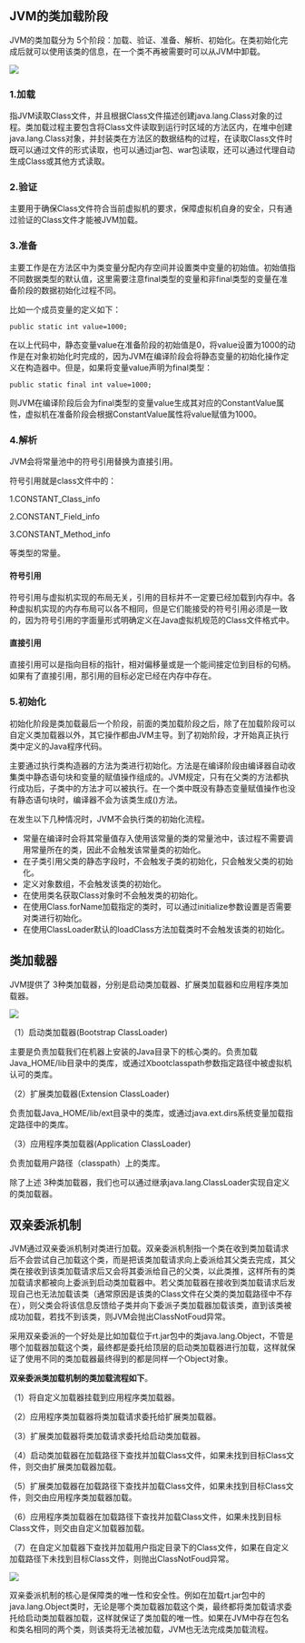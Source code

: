 ## JVM的类加载阶段

JVM的类加载分为 5个阶段：加载、验证、准备、解析、初始化。在类初始化完成后就可以使用该类的信息，在一个类不再被需要时可以从JVM中卸载。

![](D:\workspace\java\images\JVM011.png)

### 1.加载

指JVM读取Class文件，并且根据Class文件描述创建java.lang.Class对象的过程。类加载过程主要包含将Class文件读取到运行时区域的方法区内，在堆中创建java.lang.Class对象，并封装类在方法区的数据结构的过程，在读取Class文件时既可以通过文件的形式读取，也可以通过jar包、war包读取，还可以通过代理自动生成Class或其他方式读取。

### 2.验证

主要用于确保Class文件符合当前虚拟机的要求，保障虚拟机自身的安全，只有通过验证的Class文件才能被JVM加载。

### 3.准备

主要工作是在方法区中为类变量分配内存空间并设置类中变量的初始值。初始值指不同数据类型的默认值，这里需要注意final类型的变量和非final类型的变量在准备阶段的数据初始化过程不同。

比如一个成员变量的定义如下：

```
public static int value=1000;
```

在以上代码中，静态变量value在准备阶段的初始值是0，将value设置为1000的动作是在对象初始化时完成的，因为JVM在编译阶段会将静态变量的初始化操作定义在构造器中。但是，如果将变量value声明为final类型：

```
public static final int value=1000;
```

则JVM在编译阶段后会为final类型的变量value生成其对应的ConstantValue属性，虚拟机在准备阶段会根据ConstantValue属性将value赋值为1000。

### 4.解析

JVM会将常量池中的符号引用替换为直接引用。

符号引用就是class文件中的：

1.CONSTANT_Class_info

2.CONSTANT_Field_info

3.CONSTANT_Method_info

等类型的常量。

#### 符号引用

符号引用与虚拟机实现的布局无关，引用的目标并不一定要已经加载到内存中。各种虚拟机实现的内存布局可以各不相同，但是它们能接受的符号引用必须是一致的，因为符号引用的字面量形式明确定义在Java虚拟机规范的Class文件格式中。

#### 直接引用

直接引用可以是指向目标的指针，相对偏移量或是一个能间接定位到目标的句柄。如果有了直接引用，那引用的目标必定已经在内存中存在。

### 5.初始化

初始化阶段是类加载最后一个阶段，前面的类加载阶段之后，除了在加载阶段可以自定义类加载器以外，其它操作都由JVM主导。到了初始阶段，才开始真正执行类中定义的Java程序代码。

主要通过执行类构造器的<client>方法为类进行初始化。<client>方法是在编译阶段由编译器自动收集类中静态语句块和变量的赋值操作组成的。JVM规定，只有在父类的<client>方法都执行成功后，子类中的<client>方法才可以被执行。在一个类中既没有静态变量赋值操作也没有静态语句块时，编译器不会为该类生成<client>()方法。

在发生以下几种情况时，JVM不会执行类的初始化流程。

- 常量在编译时会将其常量值存入使用该常量的类的常量池中，该过程不需要调用常量所在的类，因此不会触发该常量类的初始化。 
- 在子类引用父类的静态字段时，不会触发子类的初始化，只会触发父类的初始化。
- 定义对象数组，不会触发该类的初始化。
- 在使用类名获取Class对象时不会触发类的初始化。
- 在使用Class.forName加载指定的类时，可以通过initialize参数设置是否需要对类进行初始化。
- 在使用ClassLoader默认的loadClass方法加载类时不会触发该类的初始化。

## 类加载器

JVM提供了 3种类加载器，分别是启动类加载器、扩展类加载器和应用程序类加载器。

![](D:\workspace\java\images\JVM012.png)

（1）启动类加载器(Bootstrap ClassLoader)

主要是负责加载我们在机器上安装的Java目录下的核心类的。负责加载Java_HOME/lib目录中的类库，或通过Xbootclasspath参数指定路径中被虚拟机认可的类库。

（2）扩展类加载器(Extension ClassLoader)

负责加载Java_HOME/lib/ext目录中的类库，或通过java.ext.dirs系统变量加载指定路径中的类库。

（3）应用程序类加载器(Application ClassLoader)

负责加载用户路径（classpath）上的类库。

除了上述 3种类加载器，我们也可以通过继承java.lang.ClassLoader实现自定义的类加载器。

## 双亲委派机制

JVM通过双亲委派机制对类进行加载。双亲委派机制指一个类在收到类加载请求后不会尝试自己加载这个类，而是把该类加载请求向上委派给其父类去完成，其父类在接收到该类加载请求后又会将其委派给自己的父类，以此类推，这样所有的类加载请求都被向上委派到启动类加载器中。若父类加载器在接收到类加载请求后发现自己也无法加载该类（通常原因是该类的Class文件在父类的类加载路径中不存在），则父类会将该信息反馈给子类并向下委派子类加载器加载该类，直到该类被成功加载，若找不到该类，则JVM会抛出ClassNotFoud异常。

采用双亲委派的一个好处是比如加载位于rt.jar包中的类java.lang.Object，不管是哪个加载器加载这个类，最终都是委托给顶层的启动类加载器进行加载，这样就保证了使用不同的类加载器最终得到的都是同样一个Object对象。

**双亲委派类加载机制的类加载流程如下**。

（1）将自定义加载器挂载到应用程序类加载器。

（2）应用程序类加载器将类加载请求委托给扩展类加载器。

（3）扩展类加载器将类加载请求委托给启动类加载器。

（4）启动类加载器在加载路径下查找并加载Class文件，如果未找到目标Class文件，则交由扩展类加载器加载。

（5）扩展类加载器在加载路径下查找并加载Class文件，如果未找到目标Class文件，则交由应用程序类加载器加载。

（6）应用程序类加载器在加载路径下查找并加载Class文件，如果未找到目标Class文件，则交由自定义加载器加载。

（7）在自定义加载器下查找并加载用户指定目录下的Class文件，如果在自定义加载路径下未找到目标Class文件，则抛出ClassNotFoud异常。

![](D:\workspace\java\images\JVM013.png)

双亲委派机制的核心是保障类的唯一性和安全性。例如在加载rt.jar包中的java.lang.Object类时，无论是哪个类加载器加载这个类，最终都将类加载请求委托给启动类加载器加载，这样就保证了类加载的唯一性。如果在JVM中存在包名和类名相同的两个类，则该类将无法被加载，JVM也无法完成类加载流程。